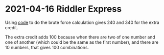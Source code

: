 2021-04-16 Riddler Express
==========================
Using [code](20210416x.hs) to do the brute force calculation gives 240 and
340 for the extra credit.

The extra credit adds 100 because when there are two of one number and one
of another (which could be the same as the first number), and there are
10 numbers, that gives 100 combinations.